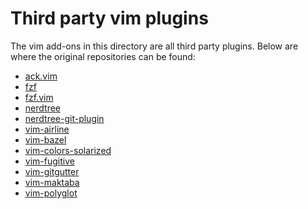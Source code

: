 # Third party vim plugins

The vim add-ons in this directory are all third party plugins.
Below are where the original repositories can be found:

* [ack.vim](https://github.com/mileszs/ack.vim)
* [fzf](https://github.com/junegunn/fzf)
* [fzf.vim](https://github.com/junegunn/fzf.vim)
* [nerdtree](https://github.com/scrooloose/nerdtree)
* [nerdtree-git-plugin](https://github.com/Xuyuanp/nerdtree-git-plugin)
* [vim-airline](https://github.com/vim-airline/vim-airline)
* [vim-bazel](https://github.com/bazelbuild/vim-bazel)
* [vim-colors-solarized](https://github.com/altercation/vim-colors-solarized)
* [vim-fugitive](https://github.com/tpope/vim-fugitive)
* [vim-gitgutter](https://github.com/airblade/vim-gitgutter)
* [vim-maktaba](https://github.com/google/vim-maktaba)
* [vim-polyglot](https://github.com/sheerun/vim-polyglot)
